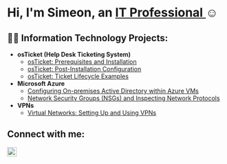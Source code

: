 <h1>Hi, I'm Simeon, an <a href="https://linkedin.com/in/shawkins">IT Professional </a>☺</h1>

<h2>👨‍💻 Information Technology Projects:</h2>

- <b>osTicket (Help Desk Ticketing System)</b>
  - [osTicket: Prerequisites and Installation](https://github.com/simeonhawkins/osticket-prereqs)
  - [osTicket: Post-Installation Configuration](https://github.com/simeonhawkins/post-install-config)
  - [osTicket: Ticket Lifecycle Examples](https://github.com/simeonhawkins/ticket-lifecycle)
- <b>Microsoft Azure</b>
  - [Configuring On-premises Active Directory within Azure VMs](https://github.com/simeonhawkins/configure-ad)
  - [Network Security Groups (NSGs) and Inspecting Network Protocols](https://github.com/simeonhawkins/azure-network-protocols)
- <b>VPNs</b>
  - [Virtual Networks: Setting Up and Using VPNs](https://github.com/simeonhawkins/VPNSetup) 


<h2>Connect with me:</h2>

[<img align="left" alt="Josh | LinkedIn" width="22px" src="https://cdn.jsdelivr.net/npm/simple-icons@v3/icons/linkedin.svg" />][linkedin]

[linkedin]: https://linkedin.com/in/simeon-hawkins
